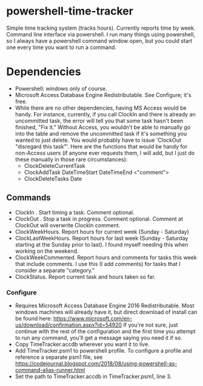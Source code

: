# powershell-time-tracker
Simple time tracking system (tracks hours).  Currently reports time by week.  Command line interface via powershell.  I run many things using powershell, so I always have a powershell command window open, but you could start one every time you want to run a command.

# Dependencies
* Powershell: windows only of course.
* Microsoft Access Database Engine Redistributable.  See Configure; it's free.
* While there are no other dependencies, having MS Access would be handy.  For instance, currently, if you call ClockIn and there is already an uncommitted task, the error will tell you that some task hasn't been finished, "Fix it."  Without Access, you wouldn't be able to manually go into the table and remove the uncommitted task if it's something you wanted to just delete.  You would probably have to issue 'ClockOut "disregard this task"'.  Here are the functions that would be handy for non-Access users (if anyone ever requests them, I will add, but I just do these manually in those rare circumstances):
  * ClockDeleteCurrentTask
  * ClockAddTask DateTimeStart DateTimeEnd <"comment">
  * ClockDeleteTasks Date


## Commands
* ClockIn <comment>.  Start timing a task.  Comment optional.
* ClockOut <comment>.  Stop a task in progress.  Comment optional.  Comment at ClockOut will overwrite ClockIn comment.
* ClockWeekHours.  Report hours for current week (Sunday - Saturday)
* ClockLastWeekHours.  Report hours for last week (Sunday - Saturday starting at the Sunday prior to last).  I found myself needing this when working on the weekend.
* ClockWeekCommented.  Report hours and comments for tasks this week that include comments.  I use this (I add comments) for tasks that I consider a separate "category."
* ClockStatus.  Report current task and hours taken so far.

### Configure
* Requires Microsoft Access Database Engine 2016 Redistributable.  Most windows machines will already have it, but direct download of install can be found here: https://www.microsoft.com/en-us/download/confirmation.aspx?id=54920  If you're not sure, just continue with the rest of the configuration and the first time you attempt to run any command, you'll get a message saying you need it if so.
* Copy TimeTracker.accdb wherever you want it to live.
* Add TimeTracker.psm1 to powershell profile.  To configure a profile and reference a separate psm1 file, see https://codejournal.blogspot.com/2018/08/using-powershell-as-command-alias-runner.html
* Set the path to TimeTracker.accdb in TimeTracker.psm1, line 3.